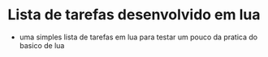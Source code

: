 # Lista de tarefas desenvolvido em lua

- uma simples lista de tarefas em lua para testar um pouco da pratica do basico de lua
